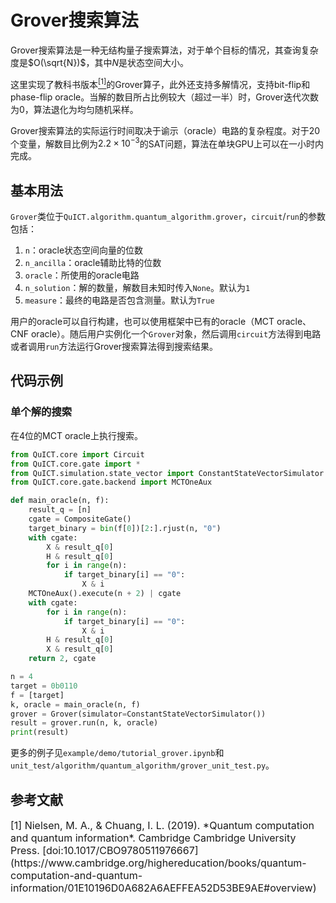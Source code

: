 # Grover搜索算法

Grover搜索算法是一种无结构量子搜索算法，对于单个目标的情况，其查询复杂度是$O(\sqrt{N})$，其中$N$是状态空间大小。

这里实现了教科书版本[<sup>[1]</sup>](#refer1)的Grover算子，此外还支持多解情况，支持bit-flip和phase-flip oracle。当解的数目所占比例较大（超过一半）时，Grover迭代次数为0，算法退化为均匀随机采样。

Grover搜索算法的实际运行时间取决于谕示（oracle）电路的复杂程度。对于20个变量，解数目比例为$2.2\times10^{-3}$的SAT问题，算法在单块GPU上可以在一小时内完成。

## 基本用法

`Grover`类位于`QuICT.algorithm.quantum_algorithm.grover`，`circuit`/`run`的参数包括：

1. `n`：oracle状态空间向量的位数
1. `n_ancilla`：oracle辅助比特的位数
1. `oracle`：所使用的oracle电路
1. `n_solution`：解的数量，解数目未知时传入`None`。默认为`1`
1. `measure`：最终的电路是否包含测量。默认为`True`

用户的oracle可以自行构建，也可以使用框架中已有的oracle（MCT oracle、CNF oracle）。随后用户实例化一个`Grover`对象，然后调用`circuit`方法得到电路或者调用`run`方法运行Grover搜索算法得到搜索结果。

## 代码示例

### 单个解的搜索

在4位的MCT oracle上执行搜索。

```python
from QuICT.core import Circuit
from QuICT.core.gate import *
from QuICT.simulation.state_vector import ConstantStateVectorSimulator
from QuICT.core.gate.backend import MCTOneAux

def main_oracle(n, f):
    result_q = [n]
    cgate = CompositeGate()
    target_binary = bin(f[0])[2:].rjust(n, "0")
    with cgate:
        X & result_q[0]
        H & result_q[0]
        for i in range(n):
            if target_binary[i] == "0":
                X & i
    MCTOneAux().execute(n + 2) | cgate
    with cgate:
        for i in range(n):
            if target_binary[i] == "0":
                X & i
        H & result_q[0]
        X & result_q[0]
    return 2, cgate

n = 4
target = 0b0110
f = [target]
k, oracle = main_oracle(n, f)
grover = Grover(simulator=ConstantStateVectorSimulator())
result = grover.run(n, k, oracle)
print(result)
```

更多的例子见`example/demo/tutorial_grover.ipynb`和`unit_test/algorithm/quantum_algorithm/grover_unit_test.py`。

## 参考文献

<div id="refer1"></div>

<font size=3>
[1] Nielsen, M. A., & Chuang, I. L. (2019). *Quantum computation and quantum information*. Cambridge Cambridge University Press. [doi:10.1017/CBO9780511976667](https://www.cambridge.org/highereducation/books/quantum-computation-and-quantum-information/01E10196D0A682A6AEFFEA52D53BE9AE#overview)
</font>